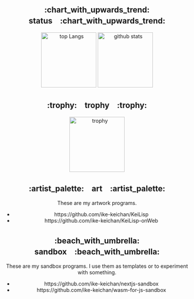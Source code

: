 <div align="center"> 
  <h2>:chart_with_upwards_trend:　status　:chart_with_upwards_trend:</h2>
  <img alt="top Langs" height="150px" src="https://github-readme-stats.vercel.app/api/top-langs/?username=ike-keichan&hide=HTML,CSS&layout=compact&theme=tokyonight" />
  <img alt="github stats" height="150px" src="https://github-readme-stats.vercel.app/api?username=ike-keichan&show_icons=true&theme=tokyonight" />
</div>
<div align="center">
  <h2>:trophy:　trophy　:trophy:</h2>
  <img alt="trophy" height="150px" src="https://github-profile-trophy.vercel.app/?username=ike-keichan&column=8&theme=tokyonight" />
</div>
<div align="center">
  <h2>:artist_palette:　art　:artist_palette:</h2>
  <div>
    These are my artwork programs.
  </div>
  <ul>
    <li>https://github.com/ike-keichan/KeiLisp</li>
    <li>https://github.com/ike-keichan/KeiLisp-onWeb</li>
  </ul>
</div>
<div align="center">
  <h2>:beach_with_umbrella:　sandbox　:beach_with_umbrella:</h2>
  <div>
    These are my sandbox programs.
    I use them as templates or to experiment with something.
  </div>
  <ul>
    <li>https://github.com/ike-keichan/nextjs-sandbox</li>
    <li>https://github.com/ike-keichan/wasm-for-js-sandbox</li>
  </ul>
</div>
